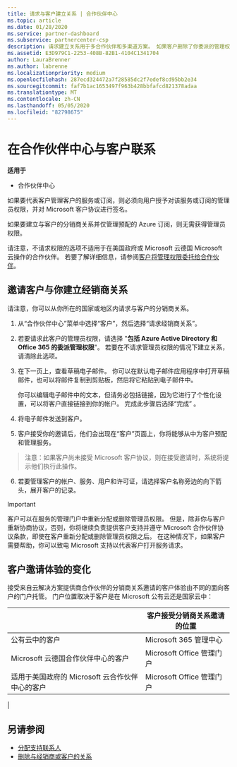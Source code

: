 ```yaml
---
title: 请求与客户建立关系 | 合作伙伴中心
ms.topic: article
ms.date: 01/28/2020
ms.service: partner-dashboard
ms.subservice: partnercenter-csp
description: 请求建立关系用于多合作伙伴和多渠道方案。 如果客户删除了你委派的管理权限，并且你需要恢复它们才可以提供预配或支持，请求建立关系也十分有用。
ms.assetid: E3D979C1-2253-408B-82B1-4104C1341704
author: LauraBrenner
ms.author: labrenne
ms.localizationpriority: medium
ms.openlocfilehash: 287ecd324472a7f28585dc2f7edef8cd95bb2e34
ms.sourcegitcommit: faf7b1ac1653497f963b428bbfafcd821378adaa
ms.translationtype: MT
ms.contentlocale: zh-CN
ms.lasthandoff: 05/05/2020
ms.locfileid: "82798675"
---
```

# <a name="connect-with-customers-in-partner-center"></a>在合作伙伴中心与客户联系

**适用于**

-  合作伙伴中心

如果要代表客户管理客户的服务或订阅，则必须向用户授予对该服务或订阅的管理员权限，并对 Microsoft 客户协议进行签名。

如果要建立与客户的分销商关系并仅管理预配的 Azure 订阅，则无需获得管理员权限。

请注意，不请求权限的选项不适用于在美国政府或 Microsoft 云德国 Microsoft 云操作的合作伙伴。 若要了解详细信息，请参阅[客户将管理权限委托给合作伙伴](https://docs.microsoft.com/partner-center/customers_revoke_admin_privileges)。


## <a name="invite-a-customer-to-establish-a-reseller-relationship-with-you"></a>邀请客户与你建立经销商关系

请注意，你可以从你所在的国家或地区内请求与客户的分销商关系。

1.  从“合作伙伴中心”菜单中选择“客户”，然后选择“请求经销商关系”。   

2.  若要请求此客户的管理员权限，请选择 "**包括 Azure Active Directory 和 Office 365 的委派管理权限**"。 若要在不请求管理员权限的情况下建立关系，请清除此选项。 

3.  在下一页上，查看草稿电子邮件。 你可以在默认电子邮件应用程序中打开草稿邮件，也可以将邮件复制到剪贴板，然后将它粘贴到电子邮件中。 

    你可以编辑电子邮件中的文本，但请务必包括链接，因为它进行了个性化设置，可以将客户直接链接到你的帐户。 完成此步骤后选择“完成”  。

3.  将电子邮件发送到客户。

5.  客户接受你的邀请后，他们会出现在“客户”页面上，你将能够从中为客户预配和管理服务。 

>注意：如果客户尚未接受 Microsoft 客户协议，则在接受邀请时，系统将提示他们执行此操作。 
 
6.  若要管理客户的帐户、服务、用户和许可证，请选择客户名称旁边的向下箭头，展开客户的记录。


> [!IMPORTANT]  
> 客户可以在服务的管理门户中重新分配或删除管理员权限。 但是，除非你与客户重新协商协议，否则，你将继续负责提供客户支持并遵守 Microsoft 合作伙伴协议条款，即使在客户重新分配或删除管理员权限之后。 在这种情况下，如果客户需要帮助，你可以致电 Microsoft 支持以代表客户打开服务请求。

## <a name="changes-to-the-customer-invitation-experience"></a>客户邀请体验的变化

接受来自云解决方案提供商合作伙伴的分销商关系邀请的客户体验由不同的面向客户的门户托管。 门户位置取决于客户是在 Microsoft 公有云还是国家云中： 

|  | 客户接受分销商关系邀请的位置 |
|---------|---------
| 公有云中的客户 | Microsoft 365 管理中心 |
| Microsoft 云德国合作伙伴中心的客户 | Microsoft Office 管理门户 |
| 适用于美国政府的 Microsoft 云合作伙伴中心的客户 | Microsoft Office 管理门户 |
|

## <a name="see-also"></a>另请参阅

- [分配支持联系人](assign-support-contacts.md)
- [删除与经销商或客户的关系](remove-a-relationship.md)
